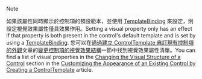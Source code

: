 > [!NOTE]
>  <span data-ttu-id="c5c39-101">如果該屬性同時顯示於控制項的預設範本，並使用 [TemplateBinding](~/docs/framework/wpf/advanced/templatebinding-markup-extension.md) 來設定，則設定視覺效果屬性僅具效果作用。</span><span class="sxs-lookup"><span data-stu-id="c5c39-101">Setting a visual property only has an effect if that property is both present in the control's default template and is set by using a [TemplateBinding](~/docs/framework/wpf/advanced/templatebinding-markup-extension.md).</span></span> <span data-ttu-id="c5c39-102">您可以在[通過建立 ControlTemplate 自訂現有控制項的外觀](~/docs/framework/wpf/controls/customizing-the-appearance-of-an-existing-control.md)文章的[變更控制項的視覺效果結構](~/docs/framework/wpf/controls/customizing-the-appearance-of-an-existing-control.md#changing-the-visual-structure-of-a-control)一節中找到視覺效果屬性清單。</span><span class="sxs-lookup"><span data-stu-id="c5c39-102">You can find a list of visual properties in the [Changing the Visual Structure of a Control](~/docs/framework/wpf/controls/customizing-the-appearance-of-an-existing-control.md#changing-the-visual-structure-of-a-control) section in the [Customizing the Appearance of an Existing Control by Creating a ControlTemplate](~/docs/framework/wpf/controls/customizing-the-appearance-of-an-existing-control.md) article.</span></span>
  
